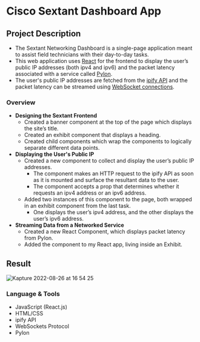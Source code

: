 # Cisco Sextant Dashboard App
## **Project Description**
- The Sextant Networking Dashboard is a single-page application meant to assist field technicians with their day-to-day tasks. 
- This web application uses <a href="https://github.com/facebook/create-react-app" target="_blank">React</a> for the frontend to display the user’s public IP addresses (both ipv4 and ipv6) and the packet latency associated with a service called <a href="https://www.npmjs.com/package/pylon" target="_blank">Pylon</a>. 
- The user's public IP addresses are fetched from the <a href="https://www.ipify.org/" target="_blank">ipify API</a> and the packet latency can be streamed using <a href="https://www.npmjs.com/package/websocket" target="_blank">WebSocket connections</a>.

### **Overview**

- **Designing the Sextant Frontend**
  - Created a banner component at the top of the page which displays the site’s title.
  - Created an exhibit component that displays a heading.
  - Created child components which wrap the components to logically separate different data points.
- **Displaying the User's Public IP**
  - Created a new component to collect and display the user’s public IP addresses.
    - The component makes an HTTP request to the ipify API as soon as it is mounted and surface the resultant data to the user.
    - The component accepts a prop that determines whether it requests an ipv4 address or an ipv6 address.
  - Added two instances of this component to the page, both wrapped in an exhibit component from the last task.
    - One displays the user’s ipv4 address, and the other displays the user’s ipv6 address.
- **Streaming Data from a Networked Service**
  - Created a new React Component, which displays packet latency from Pylon.
  - Added the component to my React app, living inside an Exhibit.

## Result
![Kapture 2022-08-26 at 16 54 25](https://user-images.githubusercontent.com/94224903/187005244-ada3ab46-3745-40b3-88fd-c025f149af59.gif)


### Language **& Tools**

- JavaScript (React.js)
- HTML/CSS
- ipify API
- WebSockets Protocol
- Pylon
